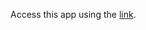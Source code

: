 Access this app using the <a href="https://mlapplinearregression-predictstudentscore.streamlit.app/">link</a>.
